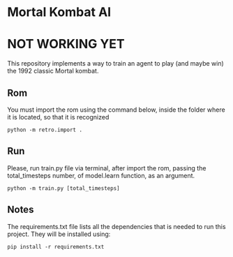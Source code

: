 # Mortal Kombat AI

# NOT WORKING YET

This repository implements a way to train an agent to play (and maybe win) the 1992 classic Mortal kombat.

## Rom

You must import the rom using the command below, inside the folder where it is located, so that it is recognized

`python -m retro.import .`

## Run

Please, run train.py file via terminal, after import the rom, passing the total_timesteps number, of model.learn function, as an argument.

`python -m train.py [total_timesteps]`

## Notes

The requirements.txt file lists all the dependencies that is needed to run this project. They will be installed using:

`pip install -r requirements.txt`
